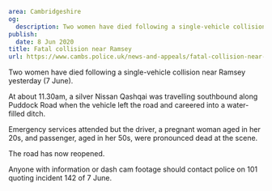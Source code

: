 ```yaml
area: Cambridgeshire
og:
  description: Two women have died following a single-vehicle collision near Ramsey yesterday (7 June).
publish:
  date: 8 Jun 2020
title: Fatal collision near Ramsey
url: https://www.cambs.police.uk/news-and-appeals/fatal-collision-near-ramsey
```

Two women have died following a single-vehicle collision near Ramsey yesterday (7 June).

At about 11.30am, a silver Nissan Qashqai was travelling southbound along Puddock Road when the vehicle left the road and careered into a water-filled ditch.

Emergency services attended but the driver, a pregnant woman aged in her 20s, and passenger, aged in her 50s, were pronounced dead at the scene.

The road has now reopened.

Anyone with information or dash cam footage should contact police on 101 quoting incident 142 of 7 June.
